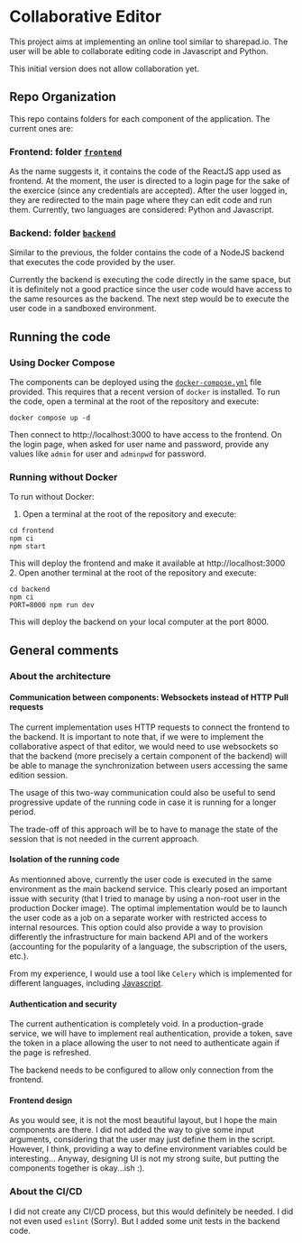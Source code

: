 # Collaborative Editor

This project aims at implementing an online tool similar to sharepad.io. The user will be able to collaborate editing code in Javascript and Python.

This initial version does not allow collaboration yet.

## Repo Organization
This repo contains folders for each component of the application. The current ones are:

### Frontend: folder [`frontend`](./frontend/)
As the name suggests it, it contains the code of the ReactJS app used as frontend. At the moment, the user is directed to a login page for the sake of the exercice (since any credentials are accepted). After the user logged in, they are redirected to the main page where they can edit code and run them. Currently, two languages are considered: Python and Javascript.

### Backend: folder  [`backend`](./backend/)
Similar to the previous, the folder contains the code of a NodeJS backend that executes the code provided by the user.

Currently the backend is executing the code directly in the same space, but it is definitely not a good practice since the user code would have access to the same resources as the backend.
The next step would be to execute the user code in a sandboxed environment.

## Running the code

### Using Docker Compose
The components can be deployed using the [`docker-compose.yml`](./docker-compose.yml) file provided. This requires that a recent version of `docker` is installed. To run the code, open a terminal at the root of the repository and execute:

```shell
docker compose up -d
```

Then connect to http://localhost:3000 to have access to the frontend. On the login page, when asked for user name and password, provide any values like `admin` for user and `adminpwd` for password.

### Running without Docker
To run without Docker:
1. Open a terminal at the root of the repository  and execute:
```shell
cd frontend
npm ci
npm start
```
This will deploy the frontend and make it available at http://localhost:3000
2. Open another terminal at the root of the repository and execute:
```shell
cd backend
npm ci
PORT=8000 npm run dev
```
This will deploy the backend on your local computer at the port 8000.

## General comments

### About the architecture
#### Communication between components: Websockets instead of HTTP Pull requests
The current implementation uses HTTP requests to connect the frontend to the backend. It is important to note that, if we were to implement the collaborative aspect of that editor, we would need to use websockets so that the backend (more precisely a certain component of the backend) will be able to manage the synchronization between users accessing the same edition session.

The usage of this two-way communication could also be useful to send progressive update of the running code in case it is running for a longer period.

The trade-off of this approach will be to have to manage the state of the session that is not needed
in the current approach.

#### Isolation of the running code
As mentionned above, currently the user code is executed in the same environment as the main backend service. This clearly posed an important issue with security (that I tried to manage by using a non-root user in the production Docker image). The optimal implementation would be to launch the user code as a job on a separate worker with restricted access to internal resources. This option could also provide a way to provision differently the infrastructure for main backend API and of the workers (accounting for the popularity of a language, the subscription of the users, etc.).

From my experience, I would use a tool like `Celery` which is implemented for different languages, including [Javascript](https://www.npmjs.com/package/celery-node).

#### Authentication and security
The current authentication is completely void. In a production-grade service, we will have to implement real authentication, provide a token, save the token in a place allowing the user to not need to authenticate again if the page is refreshed.

The backend needs to be configured to allow only connection from the frontend.

#### Frontend design
As you would see, it is not the most beautiful layout, but I hope the main components are there. I did not added the way to give some input arguments, considering that the user may just define them in the script. However, I think, providing a way to define environment variables could be interesting... Anyway, designing UI is not my strong suite, but putting the components together is okay...ish :).

### About the CI/CD
I did not create any CI/CD process, but this would definitely be needed. I did not even used `eslint` (Sorry). But I added some unit tests in the backend code.

